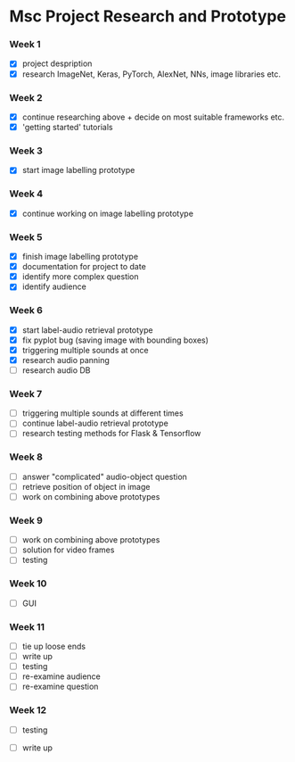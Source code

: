 # Msc Project Research and Prototype

### Week 1
- [x] project despription
- [x] research ImageNet, Keras, PyTorch, AlexNet, NNs, image libraries etc.

### Week 2
- [x] continue researching above + decide on most suitable frameworks etc.
- [x] 'getting started' tutorials

### Week 3
- [x] start image labelling prototype

### Week 4
- [x] continue working on image labelling prototype

### Week 5
- [x] finish image labelling prototype
- [x] documentation for project to date
- [x] identify more complex question
- [x] identify audience

### Week 6
- [x] start label-audio retrieval prototype
- [x] fix pyplot bug (saving image with bounding boxes)
- [x] triggering multiple sounds at once
- [x] research audio panning
- [ ] research audio DB

### Week 7
- [ ] triggering multiple sounds at different times
- [ ] continue label-audio retrieval prototype
- [ ] research testing methods for Flask & Tensorflow

### Week 8
- [ ] answer "complicated" audio-object question
- [ ] retrieve position of object in image
- [ ] work on combining above prototypes

### Week 9
- [ ] work on combining above prototypes
- [ ] solution for video frames
- [ ] testing

### Week 10
- [ ] GUI

### Week 11
- [ ] tie up loose ends
- [ ] write up
- [ ] testing
- [ ] re-examine audience
- [ ] re-examine question

### Week 12
- [ ] testing
- [ ] write up

